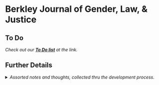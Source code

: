 Berkley Journal of Gender, Law, & Justice
===

## To Do

_Check out our **[To Do list](./todo.md)** at the link._

## Further Details

<details>
<summary>
  <em>Assorted notes and thoughts, collected thru the development process.</em>
</summary>

## Set Up

#### Wordpress

You need a local Wordpress install to connect to. This is how I do it:

1. [Install XAMPP](https://www.apachefriends.org/index.html) (or [MAMP](https://www.mamp.info/en/))
2. Launch XAMPP and start the server
3. Download [Wordpress core]()
4. Unzip the core in to the `www/` directory in the XAMPP server
5. Open the new Wordpress directory in your browser
6. Follow the Wordpress install

#### Git

The repo is actually just a Wordpress theme (with a little bit of NodeJS magic.) To use it, we'd install it thusly:

1. Start XAMPP and `cd` to `wp-content/themes` within our new WP install (see prior section)
2. In the `themes` directory `mkdir BGLJ`
3. Then `clone git@github.com:rafegoldberg/bglj.git BGLJ` (or use your Git client of choice)
4. Now `cd` in to the new `BGLJ` theme directory
5. And run `yarn install` (NPM will probably work as well...)

## Miscellaneous

#### Setting the Base URL

The app's base URL is configured within the following files:

- `vue.config.js`
- `@/includes/use.router.js`
- `@/includes/WpApi.js`

</details>